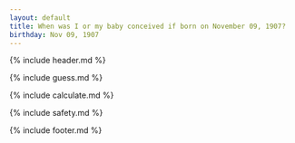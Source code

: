 ```yaml
---
layout: default
title: When was I or my baby conceived if born on November 09, 1907?
birthday: Nov 09, 1907
---
```


{% include header.md %}

{% include guess.md %}

{% include calculate.md %}

{% include safety.md %}

{% include footer.md %}



